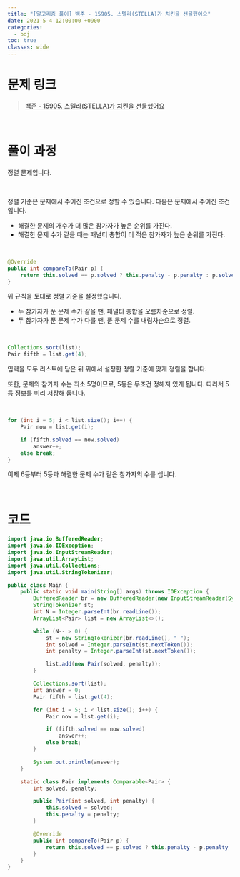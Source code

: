 ```yaml
---
title: "[알고리즘 풀이] 백준 - 15905. 스텔라(STELLA)가 치킨을 선물했어요"
date: 2021-5-4 12:00:00 +0900
categories:
  - boj
toc: true
classes: wide
---
```


# 문제 링크

> [백준 - 15905. 스텔라(STELLA)가 치킨을 선물했어요](https://www.acmicpc.net/problem/15905)

<br>

# 풀이 과정

정렬 문제입니다. 

<br>

정렬 기준은 문제에서 주어진 조건으로 정할 수 있습니다. 다음은 문제에서 주어진 조건입니다.

- 해결한 문제의 개수가 더 많은 참가자가 높은 순위를 가진다.
- 해결한 문제 수가 같을 때는 패널티 총합이 더 적은 참가자가 높은 순위를 가진다.

<br>

```java
@Override
public int compareTo(Pair p) {
    return this.solved == p.solved ? this.penalty - p.penalty : p.solved - this.solved;
}
```

위 규칙을 토대로 정렬 기준을 설정했습니다.

- 두 참가자가 푼 문제 수가 같을 땐, 패널티 총합을 오름차순으로 정렬.
- 두 참가자가 푼 문제 수가 다를 땐, 푼 문제 수를 내림차순으로 정렬.

<br>

```java
Collections.sort(list);
Pair fifth = list.get(4);
```

입력을 모두 리스트에 담은 뒤 위에서 설정한 정렬 기준에 맞게 정렬을 합니다.

또한, 문제의 참가자 수는 최소 5명이므로, 5등은 무조건 정해져 있게 됩니다. 따라서 5등 정보를 미리 저장해 둡니다.

<br>

```java
for (int i = 5; i < list.size(); i++) {
    Pair now = list.get(i);

    if (fifth.solved == now.solved)
        answer++;
    else break;
}
```

이제 6등부터 5등과 해결한 문제 수가 같은 참가자의 수를 셉니다.

<br>

# 코드

```java
import java.io.BufferedReader;
import java.io.IOException;
import java.io.InputStreamReader;
import java.util.ArrayList;
import java.util.Collections;
import java.util.StringTokenizer;

public class Main {
    public static void main(String[] args) throws IOException {
        BufferedReader br = new BufferedReader(new InputStreamReader(System.in));
        StringTokenizer st;
        int N = Integer.parseInt(br.readLine());
        ArrayList<Pair> list = new ArrayList<>();

        while (N-- > 0) {
            st = new StringTokenizer(br.readLine(), " ");
            int solved = Integer.parseInt(st.nextToken());
            int penalty = Integer.parseInt(st.nextToken());

            list.add(new Pair(solved, penalty));
        }

        Collections.sort(list);
        int answer = 0;
        Pair fifth = list.get(4);

        for (int i = 5; i < list.size(); i++) {
            Pair now = list.get(i);

            if (fifth.solved == now.solved)
                answer++;
            else break;
        }

        System.out.println(answer);
    }

    static class Pair implements Comparable<Pair> {
        int solved, penalty;

        public Pair(int solved, int penalty) {
            this.solved = solved;
            this.penalty = penalty;
        }

        @Override
        public int compareTo(Pair p) {
            return this.solved == p.solved ? this.penalty - p.penalty : p.solved - this.solved;
        }
    }
}
```